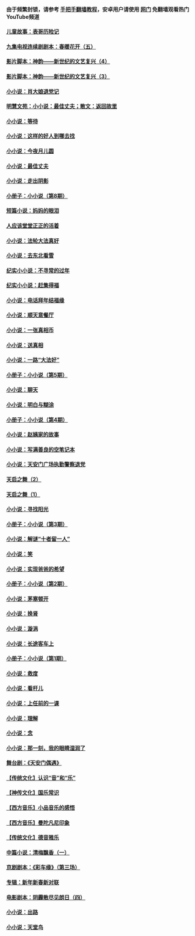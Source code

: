 #### 由于频繁封锁，请参考 [手把手翻墙教程](https://github.com/gfw-breaker/guides/wiki/)，安卓用户请使用 [网门](https://github.com/gfw-breaker/nogfw/blob/master/dl.md?t=05052001) 免翻墙观看热门YouTube频道 

#### [儿童故事：表哥历险记](../pages/328/383535.md?t=05052001) 

#### [九集电视连续剧剧本：春暖花开（五）](../pages/328/275919.md?t=05052001) 

#### [影片脚本：神韵——新世纪的文艺复兴（4）](../pages/328/266089.md?t=05052001) 

#### [影片脚本：神韵——新世纪的文艺复兴（3）](../pages/328/266087.md?t=05052001) 

#### [小小说：肖大娘退党记](../pages/328/239807.md?t=05052001) 

#### [明慧文苑：小小说：最佳丈夫；散文：返回故里](../pages/328/3439.md?t=05052001) 

#### [小小说：等待](../pages/328/223927.md?t=05052001) 

#### [小小说：这样的好人到哪去找](../pages/328/209396.md?t=05052001) 

#### [小小说：今夜月儿圆](../pages/328/193588.md?t=05052001) 

#### [小小说：最佳丈夫](../pages/328/190938.md?t=05052001) 

#### [小小说：走出阴影](../pages/328/190744.md?t=05052001) 

#### [小册子：小小说（第8期）](../pages/328/188202.md?t=05052001) 

#### [短篇小说：妈妈的眼泪](../pages/328/187712.md?t=05052001) 

#### [人应该堂堂正正的活着](../pages/328/182430.md?t=05052001) 

#### [小小说：法轮大法真好](../pages/328/174669.md?t=05052001) 

#### [小小说：去东北看雪](../pages/328/173882.md?t=05052001) 

#### [纪实小小说：不寻常的过年](../pages/328/173187.md?t=05052001) 

#### [纪实小小说：赶集得福](../pages/328/172652.md?t=05052001) 

#### [小小说：电话拜年结福缘](../pages/328/172533.md?t=05052001) 

#### [小小说：顺天意餐厅](../pages/328/170182.md?t=05052001) 

#### [小小说：一张真相币](../pages/328/169410.md?t=05052001) 

#### [小小说：送真相](../pages/328/166713.md?t=05052001) 

#### [小小说：一路“大法好”](../pages/328/162016.md?t=05052001) 

#### [小册子：小小说（第5期）](../pages/328/161131.md?t=05052001) 

#### [小小说：聊天](../pages/328/159640.md?t=05052001) 

#### [小小说：明白与糊涂](../pages/328/158101.md?t=05052001) 

#### [小册子：小小说（第4期）](../pages/328/158006.md?t=05052001) 

#### [小小说：赵姨家的故事](../pages/328/157843.md?t=05052001) 

#### [小小说：写满善良的空笔记本](../pages/328/157382.md?t=05052001) 

#### [小小说：天安门广场执勤警察退党](../pages/328/156982.md?t=05052001) 

#### [天启之舞（2）](../pages/328/153440.md?t=05052001) 

#### [天启之舞（1）](../pages/328/153439.md?t=05052001) 

#### [小小说：寻找阳光](../pages/328/153065.md?t=05052001) 

#### [小册子：小小说（第3期）](../pages/328/151715.md?t=05052001) 

#### [小小说：解谜“十者留一人”](../pages/328/148967.md?t=05052001) 

#### [小小说：笑](../pages/328/148905.md?t=05052001) 

#### [小小说：实现爸爸的希望](../pages/328/148096.md?t=05052001) 

#### [小册子：小小说（第2期）](../pages/328/147214.md?t=05052001) 

#### [小小说：茅塞顿开](../pages/328/147030.md?t=05052001) 

#### [小小说：换肾](../pages/328/146770.md?t=05052001) 

#### [小小说：漩涡](../pages/328/146683.md?t=05052001) 

#### [小小说：长途客车上](../pages/328/145076.md?t=05052001) 

#### [小册子：小小说（第1期）](../pages/328/143963.md?t=05052001) 

#### [小小说：救度](../pages/328/143927.md?t=05052001) 

#### [小小说：看杆儿](../pages/328/142137.md?t=05052001) 

#### [小小说：上任前的一课](../pages/328/140808.md?t=05052001) 

#### [小小说：理解](../pages/328/140476.md?t=05052001) 

#### [小小说：念](../pages/328/139513.md?t=05052001) 

#### [小小说：那一刻，我的眼睛湿润了](../pages/328/138476.md?t=05052001) 

#### [舞台剧：《天安门偶遇》](../pages/328/117155.md?t=05052001) 

#### [【传统文化】认识“音”和“乐”](../pages/328/108667.md?t=05052001) 

#### [【神传文化】国乐常识](../pages/328/104225.md?t=05052001) 

#### [【西方音乐】小品音乐的感悟](../pages/328/102924.md?t=05052001) 

#### [【西方音乐】曼陀凡尼印象](../pages/328/102922.md?t=05052001) 

#### [【传统文化】德音雅乐](../pages/328/102923.md?t=05052001) 

#### [中篇小说：清梅飘香（一）](../pages/328/101058.md?t=05052001) 

#### [京剧剧本：《彩车缘》（第三场）](../pages/328/96434.md?t=05052001) 

#### [专辑：新年新春新对联](../pages/328/94991.md?t=05052001) 

#### [电影剧本：阴霾散尽见朗日（四）](../pages/328/87081.md?t=05052001) 

#### [小小说：出路](../pages/328/84848.md?t=05052001) 

#### [小小说：天堂鸟](../pages/328/83084.md?t=05052001) 

